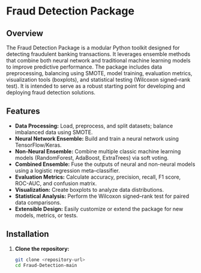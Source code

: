 # Fraud Detection Package

## Overview

The Fraud Detection Package is a modular Python toolkit designed for detecting fraudulent banking transactions. It leverages ensemble methods that combine both neural network and traditional machine learning models to improve predictive performance. The package includes data preprocessing, balancing using SMOTE, model training, evaluation metrics, visualization tools (boxplots), and statistical testing (Wilcoxon signed–rank test). It is intended to serve as a robust starting point for developing and deploying fraud detection solutions.

## Features

- **Data Processing:** Load, preprocess, and split datasets; balance imbalanced data using SMOTE.
- **Neural Network Ensemble:** Build and train a neural network using TensorFlow/Keras.
- **Non-Neural Ensemble:** Combine multiple classic machine learning models (RandomForest, AdaBoost, ExtraTrees) via soft voting.
- **Combined Ensemble:** Fuse the outputs of neural and non-neural models using a logistic regression meta–classifier.
- **Evaluation Metrics:** Calculate accuracy, precision, recall, F1 score, ROC-AUC, and confusion matrix.
- **Visualization:** Create boxplots to analyze data distributions.
- **Statistical Analysis:** Perform the Wilcoxon signed–rank test for paired data comparisons.
- **Extensible Design:** Easily customize or extend the package for new models, metrics, or tests.

## Installation

1. **Clone the repository:**

   ```bash
   git clone <repository-url>
   cd Fraud-Detection-main
